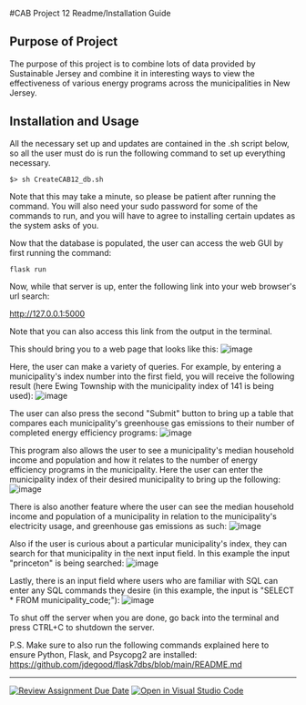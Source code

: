 #CAB Project 12 Readme/Installation Guide

## Purpose of Project
The purpose of this project is to combine lots of data provided by Sustainable Jersey and combine it in interesting ways to view the effectiveness of various energy programs across the municipalities in New Jersey.

## Installation and Usage

All the necessary set up and updates are contained in the .sh script below, so all the user must do is run the following command to set up everything necessary.
```
$> sh CreateCAB12_db.sh
```
Note that this may take a minute, so please be patient after running the command. You will also need your sudo password for some of the commands to run, and you will have to agree to installing certain updates as the system asks of you.

Now that the database is populated, the user can access the web GUI by first running the command:
```
flask run
```
Now, while that server is up, enter the following link into your web browser's url search:

http://127.0.0.1:5000

Note that you can also access this link from the output in the terminal.

This should bring you to a web page that looks like this:
![image](https://user-images.githubusercontent.com/123781077/234079548-2ca43cbc-74b7-43ff-b039-7702e8618a10.png)

Here, the user can make a variety of queries. For example, by entering a municipality's index number into the first field, you will receive the following result (here Ewing Township with the municipality index of 141 is being used):
![image](https://user-images.githubusercontent.com/123781077/234080190-fed185b6-89eb-46b9-bdfa-3617c143f5ff.png)

The user can also press the second "Submit" button to bring up a table that compares each municipality's greenhouse gas emissions to their number of completed energy efficiency programs:
![image](https://user-images.githubusercontent.com/123781077/234080591-2bab8fa8-90d3-4651-a363-515821efae2f.png)

This program also allows the user to see a municipality's median household income and population and how it relates to the number of energy efficiency programs in the municipality. Here the user can enter the municipality index of their desired municipality to bring up the following:
![image](https://user-images.githubusercontent.com/123781077/235371233-d17bcaba-5a61-4c8a-bcbf-31e33daba92e.png)

There is also another feature where the user can see the median household income and population of a municipality in relation to the municipality's electricity usage, and greenhouse gas emissions as such:
![image](https://user-images.githubusercontent.com/123781077/235371426-f9b6139a-0aa4-4929-a073-c694972bec68.png)


Also if the user is curious about a particular municipality's index, they can search for that municipality in the next input field. In this example the input "princeton" is being searched:
![image](https://user-images.githubusercontent.com/123781077/234080892-8aa28d5a-f20e-494f-97ce-6365dc22455c.png)

Lastly, there is an input field where users who are familiar with SQL can enter any SQL commands they desire (in this example, the input is "SELECT * FROM municipality_code;"):
![image](https://user-images.githubusercontent.com/123781077/234081454-7f646197-620f-4bec-99f8-4dc41f011655.png)

To shut off the server when you are done, go back into the terminal and press CTRL+C to shutdown the server.


P.S. Make sure to also run the following commands explained here to ensure Python, Flask, and Psycopg2 are installed:
https://github.com/jdegood/flask7dbs/blob/main/README.md


-------------------------------------------------------------------------------------------------------------------------------------------------



[![Review Assignment Due Date](https://classroom.github.com/assets/deadline-readme-button-8d59dc4de5201274e310e4c54b9627a8934c3b88527886e3b421487c677d23eb.svg)](https://classroom.github.com/a/-Nv0cKFk)
[![Open in Visual Studio Code](https://classroom.github.com/assets/open-in-vscode-c66648af7eb3fe8bc4f294546bfd86ef473780cde1dea487d3c4ff354943c9ae.svg)](https://classroom.github.com/online_ide?assignment_repo_id=10762672&assignment_repo_type=AssignmentRepo)
